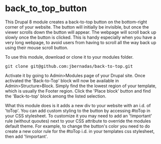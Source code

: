 # back_to_top_button</h1>

This Drupal 8 module creates a back-to-top button on the bottom-right corner of your website. The button will initially be invisible, but once the viewer scrolls down the button will appear. The webpage will scroll back up slowly once the button is clicked. This is handy especially when you have a very long webpage, to avoid users from having to scroll all the way back up using their mouse scroll button.  

To use this module, download or clone it to your modules folder. 

<pre>git clone git@github.com:jbernadas/back-to-top.git</pre>

Activate it by going to Admin>Modules page of your Drupal site. Once activated the 'Back-to-Top' block will now be available in Admin>Structure>Block. Simply find the the lowest region of your template, which is usually the Footer region. Click the 'Place block' button and find the 'Back-to-top' block among the listed selection.

What this module does is it adds a new div to your website with an i.d. of 'toTop'. You can add custom styling to the button by accessing #toTop in your CSS stylesheet. To customize it you may need to add an '!important' rule  (without quoutes) next to your CSS attribute to override the modules default theme. For example, to change the button's color you need to do create a new color rule for the #toTop i.d. in your templates css stylesheet, then add '!important'.

